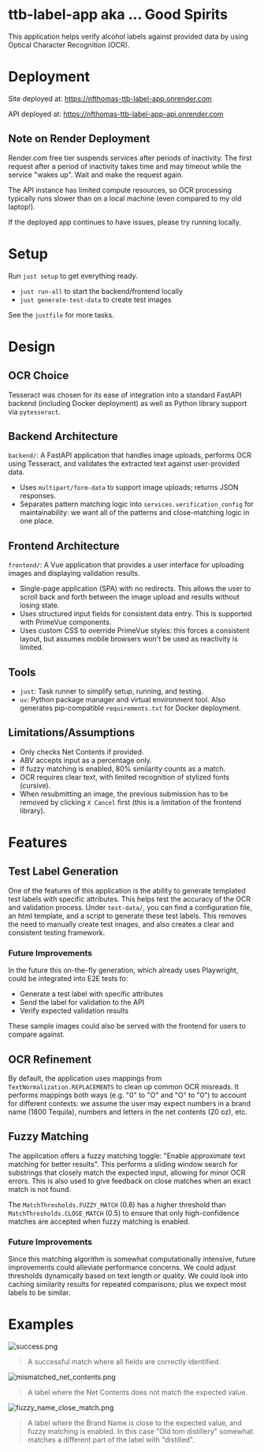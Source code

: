# ttb-label-app aka ... Good Spirits

This application helps verify alcohol labels against provided data by using Optical Character Recognition (OCR).

# Deployment

Site deployed at: https://nfthomas-ttb-label-app.onrender.com

API deployed at: https://nfthomas-ttb-label-app-api.onrender.com

## Note on Render Deployment

Render.com free tier suspends services after periods of inactivity. The first request after a period of inactivity takes time and may timeout while the service "wakes up". Wait and make the request again.

The API instance has limited compute resources, so OCR processing typically runs slower than on a local machine (even compared to my old laptop!).

If the deployed app continues to have issues, please try running locally.

# Setup

Run `just setup` to get everything ready.

- `just run-all` to start the backend/frontend locally
- `just generate-test-data` to create test images

See the `justfile` for more tasks.

# Design

## OCR Choice

Tesseract was chosen for its ease of integration into a standard FastAPI backend (including Docker deployment) as well as Python library support via `pytesseract`. 

## Backend Architecture

`backend/`: A FastAPI application that handles image uploads, performs OCR using Tesseract, and validates the extracted text against user-provided data.

- Uses `multipart/form-data` to support image uploads; returns JSON responses.
- Separates pattern matching logic into `services.verification_config` for maintainability: we want all of the patterns and close-matching logic in one place.

## Frontend Architecture

`frontend/`: A Vue application that provides a user interface for uploading images and displaying validation results.

- Single-page application (SPA) with no redirects. This allows the user to scroll back and forth between the image upload and results without losing state.
- Uses structured input fields for consistent data entry. This is supported with PrimeVue components.
- Uses custom CSS to override PrimeVue styles: this forces a consistent layout, but assumes mobile browsers won't be used as reactivity is limited.

## Tools

- `just`: Task runner to simplify setup, running, and testing.
- `uv`: Python package manager and virtual environment tool. Also generates pip-compatible `requirements.txt` for Docker deployment.

## Limitations/Assumptions

- Only checks Net Contents if provided.
- ABV accepts input as a percentage only.
- If fuzzy matching is enabled, 80% similarity counts as a match.
- OCR requires clear text, with limited recognition of stylized fonts (cursive).
- When resubmitting an image, the previous submission has to be removed by clicking `X Cancel` first (this is a limitation of the frontend library).

# Features

## Test Label Generation

One of the features of this application is the ability to generate templated test labels with specific attributes. This helps test the accuracy of the OCR and validation process. Under `test-data/`, you can find a configuration file, an html template, and a script to generate these test labels. This removes the need to manually create test images, and also creates a clear and consistent testing framework.

### Future Improvements

In the future this on-the-fly generation, which already uses Playwright, could be integrated into E2E tests to:

- Generate a test label with specific attributes
- Send the label for validation to the API
- Verify expected validation results

These sample images could also be served with the frontend for users to compare against.

## OCR Refinement

By default, the application uses mappings from `TextNormalization.REPLACEMENTS` to clean up common OCR misreads. It performs mappings both ways (e.g. "0" to "O" and "O" to "0") to account for different contexts: we assume the user may expect numbers in a brand name (1800 Tequila), numbers and letters in the net contents (20 oz), etc.

## Fuzzy Matching

The application offers a fuzzy matching toggle: "Enable approximate text matching for better results". This performs a sliding window search for substrings that closely match the expected input, allowing for minor OCR errors. This is also used to give feedback on close matches when an exact match is not found.

The `MatchThresholds.FUZZY_MATCH` (0.8) has a higher threshold than `MatchThresholds.CLOSE_MATCH` (0.5) to ensure that only high-confidence matches are accepted when fuzzy matching is enabled.

### Future Improvements

Since this matching algorithm is somewhat computationally intensive, future improvements could alleviate performance concerns. We could adjust thresholds dynamically based on text length or quality. We could look into caching similarity results for repeated comparisons; plus we expect most labels to be similar.

# Examples

![success.png](docs/success.png)

> A successful match where all fields are correctly identified.

![mismatched_net_contents.png](docs/mismatched_net_contents.png)

> A label where the Net Contents does not match the expected value.

![fuzzy_name_close_match.png](docs/fuzzy_name_close_match.png)

> A label where the Brand Name is close to the expected value, and fuzzy matching is enabled. In this case "Old tom distillery" somewhat matches a different part of the label with "distilled".